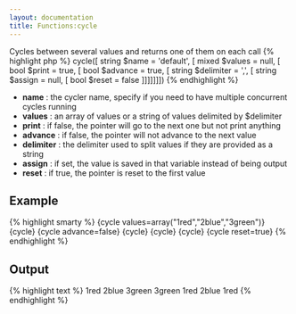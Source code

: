 ```yaml
---
layout: documentation
title: Functions:cycle
---
```


Cycles between several values and returns one of them on each call
{% highlight php %}
cycle([ string $name = 'default', [ mixed $values = null, [ bool $print = true, [ bool $advance = true, [ string $delimiter = ',', [ string $assign = null, [ bool $reset = false ]]]]]]])
{% endhighlight %}

* **name** : the cycler name, specify if you need to have multiple concurrent cycles running
* **values** : an array of values or a string of values delimited by $delimiter
* **print** : if false, the pointer will go to the next one but not print anything
* **advance** : if false, the pointer will not advance to the next value
* **delimiter** : the delimiter used to split values if they are provided as a string
* **assign** : if set, the value is saved in that variable instead of being output
* **reset** : if true, the pointer is reset to the first value

## Example
{% highlight smarty %}
{cycle values=array("1red","2blue","3green")}
{cycle}
{cycle advance=false}
{cycle}
{cycle}
{cycle}
{cycle reset=true}
{% endhighlight %}

## Output
{% highlight text %}
1red
2blue
3green
3green
1red
2blue
1red
{% endhighlight %}